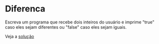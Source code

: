 # Diferenca

Escreva um programa que recebe dois inteiros do usuário e imprime "true" caso
eles sejam diferentes ou "false" caso eles sejam iguais.

Veja a [solução](./solucoes/11-diferenca.go)